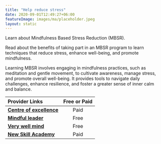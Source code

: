 ```yaml
---
title: "Help reduce stress"
date: 2020-09-01T12:49:27+06:00
featureImage: images/ma/placeholder.jpeg
layout: static
---
```


Learn about Mindfulness Based Stress Reduction (MBSR).

Read about the benefits of taking part in an MBSR program to learn techniques that reduce stress, enhance well-being, and promote mindfulness.

Learning MBSR involves engaging in mindfulness practices, such as meditation and gentle movement, to cultivate awareness, manage stress, and promote overall well-being. It provides tools to navigate daily challenges, enhance resilience, and foster a greater sense of inner calm and balance.

| Provider Links      | Free or Paid  |  
| :-----------          | :--------------:      |  
| [**Centre of excellence**](https://www.centreofexcellence.com/shop/mindfulness-based-stress-reduction-mbsr-diploma-course/) | Paid | 
| [**Mindful leader**](https://www.mindfulleader.org/what-is-mbsr) | Free  | 
| [**Very well mind**](https://www.verywellmind.com/benefits-of-mindfulness-based-stress-reduction-88861) | Free  | 
| [**New Skill Academy**](https://www.awin1.com/cread.php?awinmid=31125&awinaffid=1198638&ued=https%3A%2F%2Fnewskillsacademy.com%2F) | Paid | 
  

<br/><br/>






